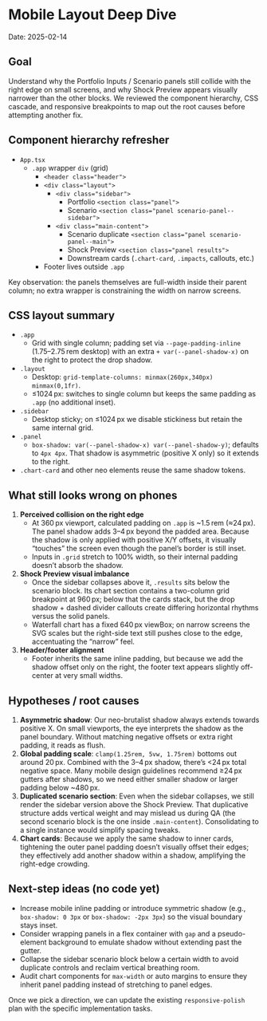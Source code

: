 # Mobile Layout Deep Dive

Date: 2025-02-14

## Goal
Understand why the Portfolio Inputs / Scenario panels still collide with the right edge on small screens, and why Shock Preview appears visually narrower than the other blocks. We reviewed the component hierarchy, CSS cascade, and responsive breakpoints to map out the root causes before attempting another fix.

## Component hierarchy refresher
- `App.tsx`
  - `.app` wrapper `div` (grid)
    - `<header class="header">`
    - `<div class="layout">`
      - `<div class="sidebar">`
        - Portfolio `<section class="panel">`
        - Scenario `<section class="panel scenario-panel--sidebar">`
      - `<div class="main-content">`
        - Scenario duplicate `<section class="panel scenario-panel--main">`
        - Shock Preview `<section class="panel results">`
        - Downstream cards (`.chart-card`, `.impacts`, callouts, etc.)
    - Footer lives outside `.app`

Key observation: the panels themselves are full-width inside their parent column; no extra wrapper is constraining the width on narrow screens.

## CSS layout summary
- `.app`
  - Grid with single column; padding set via `--page-padding-inline` (1.75–2.75 rem desktop) with an extra `+ var(--panel-shadow-x)` on the right to protect the drop shadow.
- `.layout`
  - Desktop: `grid-template-columns: minmax(260px,340px) minmax(0,1fr)`.
  - ≤1024 px: switches to single column but keeps the same padding as `.app` (no additional inset).
- `.sidebar`
  - Desktop sticky; on ≤1024 px we disable stickiness but retain the same internal grid.
- `.panel`
  - `box-shadow: var(--panel-shadow-x) var(--panel-shadow-y)`; defaults to `4px 4px`. That shadow is asymmetric (positive X only) so it extends to the right.
- `.chart-card` and other neo elements reuse the same shadow tokens.

## What still looks wrong on phones
1. **Perceived collision on the right edge**
   - At 360 px viewport, calculated padding on `.app` is ~1.5 rem (≈24 px). The panel shadow adds 3–4 px beyond the padded area. Because the shadow is only applied with positive X/Y offsets, it visually “touches” the screen even though the panel’s border is still inset.
   - Inputs in `.grid` stretch to 100% width, so their internal padding doesn’t absorb the shadow.
2. **Shock Preview visual imbalance**
   - Once the sidebar collapses above it, `.results` sits below the scenario block. Its chart section contains a two-column grid breakpoint at 960 px; below that the cards stack, but the drop shadow + dashed divider callouts create differing horizontal rhythms versus the solid panels.
   - Waterfall chart has a fixed 640 px viewBox; on narrow screens the SVG scales but the right-side text still pushes close to the edge, accentuating the “narrow” feel.
3. **Header/footer alignment**
   - Footer inherits the same inline padding, but because we add the shadow offset only on the right, the footer text appears slightly off-center at very small widths.

## Hypotheses / root causes
1. **Asymmetric shadow**: Our neo-brutalist shadow always extends towards positive X. On small viewports, the eye interprets the shadow as the panel boundary. Without matching negative offsets or extra right padding, it reads as flush.
2. **Global padding scale**: `clamp(1.25rem, 5vw, 1.75rem)` bottoms out around 20 px. Combined with the 3–4 px shadow, there’s <24 px total negative space. Many mobile design guidelines recommend ≥24 px gutters after shadows, so we need either smaller shadow or larger padding below ~480 px.
3. **Duplicated scenario section**: Even when the sidebar collapses, we still render the sidebar version above the Shock Preview. That duplicative structure adds vertical weight and may mislead us during QA (the second scenario block is the one inside `.main-content`). Consolidating to a single instance would simplify spacing tweaks.
4. **Chart cards**: Because we apply the same shadow to inner cards, tightening the outer panel padding doesn’t visually offset their edges; they effectively add another shadow within a shadow, amplifying the right-edge crowding.

## Next-step ideas (no code yet)
- Increase mobile inline padding or introduce symmetric shadow (e.g., `box-shadow: 0 3px` or `box-shadow: -2px 3px`) so the visual boundary stays inset.
- Consider wrapping panels in a flex container with `gap` and a pseudo-element background to emulate shadow without extending past the gutter.
- Collapse the sidebar scenario block below a certain width to avoid duplicate controls and reclaim vertical breathing room.
- Audit chart components for `max-width` or auto margins to ensure they inherit panel padding instead of stretching to panel edges.

Once we pick a direction, we can update the existing `responsive-polish` plan with the specific implementation tasks.

